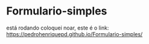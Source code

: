 # Formulario-simples

está rodando coloquei noar, este é o link: https://pedrohenriquepd.github.io/Formulario-simples/
